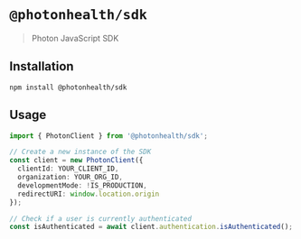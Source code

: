 # `@photonhealth/sdk`

> Photon JavaScript SDK

## Installation

```
npm install @photonhealth/sdk
```

## Usage

```ts
import { PhotonClient } from '@photonhealth/sdk';

// Create a new instance of the SDK
const client = new PhotonClient({
  clientId: YOUR_CLIENT_ID,
  organization: YOUR_ORG_ID,
  developmentMode: !IS_PRODUCTION,
  redirectURI: window.location.origin
});

// Check if a user is currently authenticated
const isAuthenticated = await client.authentication.isAuthenticated();
```
